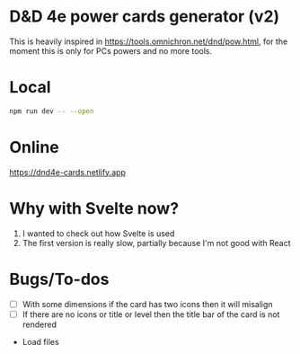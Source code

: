 # D&D 4e power cards generator (v2)
This is heavily inspired in https://tools.omnichron.net/dnd/pow.html, for the moment this is only for PCs powers and no more tools.

# Local

```bash
npm run dev -- --open
```
# Online

https://dnd4e-cards.netlify.app

# Why with Svelte now?
1. I wanted to check out how Svelte is used
2. The first version is really slow, partially because I'm not good with React

# Bugs/To-dos
- [ ] With some dimensions if the card has two icons then it will misalign
- [ ] If there are no icons or title or level then the title bar of the card is not rendered

-  Load files
